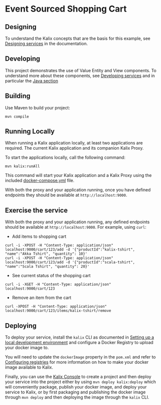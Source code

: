 # Event Sourced Shopping Cart

## Designing

To understand the Kalix concepts that are the basis for this example, see [Designing services](https://docs.kalix.io/java/development-process.html) in the documentation.

## Developing

This project demonstrates the use of Value Entity and View components.
To understand more about these components, see [Developing services](https://docs.kalix.io/services/)
and in particular the [Java section](https://docs.kalix.io/java/)

## Building

Use Maven to build your project:

```shell
mvn compile
```

## Running Locally

When running a Kalix application locally, at least two applications are required. The current Kalix application and its companion Kalix Proxy.

To start the applications locally, call the following command:

```shell
mvn kalix:runAll
```

This command will start your Kalix application and a Kalix Proxy using the included [docker-compose.yml](./docker-compose.yml) file.

With both the proxy and your application running, once you have defined endpoints they should be available at `http://localhost:9000`.

## Exercise the service

With both the proxy and your application running, any defined endpoints should be available at `http://localhost:9000`. For example, using `curl`:

- Add items to shopping cart

```shell
curl -i -XPOST -H "Content-Type: application/json" localhost:9000/cart/123/add -d '{"productId":"kalix-tshirt", "name":"Akka Tshirt", "quantity": 10}'
curl -i -XPOST -H "Content-Type: application/json" localhost:9000/cart/123/add -d '{"productId":"scala-tshirt", "name":"Scala Tshirt", "quantity": 20}'
```

- See current status of the shopping cart

```shell
curl -i -XGET -H "Content-Type: application/json" localhost:9000/cart/123
```

- Remove an item from the cart

```shell
curl -XPOST -H "Content-Type: application/json" localhost:9000/cart/123/items/kalix-tshirt/remove
```

## Deploying

To deploy your service, install the `kalix` CLI as documented in
[Setting up a local development environment](https://docs.kalix.io/setting-up/)
and configure a Docker Registry to upload your docker image to.

You will need to update the `dockerImage` property in the `pom.xml` and refer to
[Configuring registries](https://docs.kalix.io/projects/container-registries.html)
for more information on how to make your docker image available to Kalix.

Finally, you can use the [Kalix Console](https://console.kalix.io)
to create a project and then deploy your service into the project either by using `mvn deploy kalix:deploy` which
will conveniently package, publish your docker image, and deploy your service to Kalix, or by first packaging and
publishing the docker image through `mvn deploy` and then deploying the image
through the `kalix` CLI.
